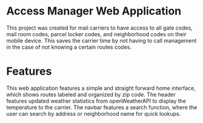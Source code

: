 <h1>Access Manager Web Application</h1>
<p>This project was created for mail carriers to have access to all gate codes, mail room codes, parcel locker codes, and neighborhood codes on their mobile device. 
  This saves the carrier time by not having to call management in the case of not knowing a certain routes codes.</p>

<h1>Features</h1>
<p>This web application features a simple and straight forward home interface, which shows routes labeled and organized by zip code.
The header features updated weather statistics from openWeatherAPI to display the temperature to the carrier.
The navbar features a search function, where the user can search by address or neighborhood name for quick lookups.</p>


